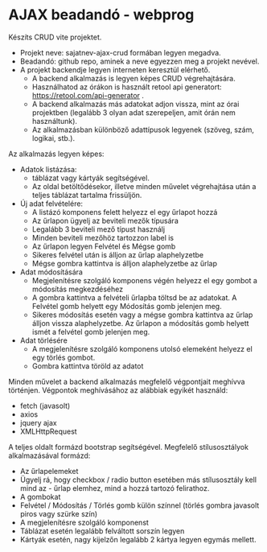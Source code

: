 # AJAX beadandó - webprog

Készíts CRUD vite projektet.
- Projekt neve: sajatnev-ajax-crud formában legyen megadva.
- Beadandó: github repo, aminek a neve egyezzen meg a projekt nevével.
- A projekt backendje legyen interneten keresztül elérhető.
    - A backend alkalmazás is legyen képes CRUD végrehajtására.
    - Használhatod az órákon is használt retool api generatort: https://retool.com/api-generator . 
    - A backend alkalmazás más adatokat adjon vissza, mint az órai projektben (legalább 3 olyan adat szerepeljen, amit órán nem használtunk). 
    - Az alkalmazásban különböző adattípusok legyenek (szöveg, szám, logikai, stb.).

Az alkalmazás legyen képes:
- Adatok listázása:
    - táblázat vagy kártyák segítségével. 
    - Az oldal betöltődésekor, illetve minden művelet végrehajtása után a teljes táblázat tartalma frissüljön.
- Új adat felvételére: 
    - A listázó komponens felett helyezz el egy űrlapot hozzá
    - Az űrlapon ügyelj az beviteli mezők típusára
    - Legalább 3 beviteli mező típust használj
    - Minden beviteli mezőhöz tartozzon label is
    - Az űrlapon legyen Felvétel és Mégse gomb
    - Sikeres felvétel után is álljon az űrlap alaphelyzetbe
    - Mégse gombra kattintva is álljon alaphelyzetbe az űrlap
- Adat módosítására
    - Megjelenítésre szolgáló komponens végén helyezz el egy gombot a módosítás megkezdéséhez
    - A gombra kattintva a felvételi űrlapba töltsd be az adatokat. A Felvétel gomb helyett egy Módosítás gomb jelenjen meg.
    - Sikeres módosítás esetén vagy a mégse gombra kattintva az űrlap álljon vissza alaphelyzetbe. Az űrlapon a módosítás gomb helyett ismét a felvétel gomb jelenjen meg.
- Adat törlésére
    - A megjelenítésre szolgáló komponens utolsó elemeként helyezz el egy törlés gombot.
    - Gombra kattintva töröld az adatot

Minden művelet a backend alkalmazás megfelelő végpontjait meghívva történjen. Végpontok meghívásához az alábbiak egyikét használd:

- fetch (javasolt)
- axios
- jquery ajax
- XMLHttpRequest

A teljes oldalt formázd bootstrap segítségével. Megfelelő stílusosztályok alkalmazásával formázd:

- Az űrlapelemeket
- Ügyelj rá, hogy checkbox / radio button esetében más stílusosztály kell mind az - űrlap elemhez, mind a hozzá tartozó felirathoz.
- A gombokat
- Felvétel / Módosítás / Törlés gomb külön színnel (törlés gombra javasolt piros vagy szürke szín)
- A megjelenítésre szolgáló komponenst
- Táblázat esetén legalább felváltott sorszín legyen
- Kártyák esetén, nagy kijelzőn legalább 2 kártya legyen egymás mellett.